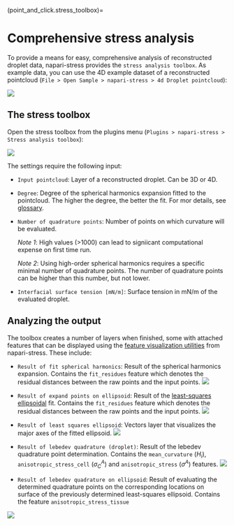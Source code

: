 (point_and_click.stress_toolbox)=
# Comprehensive stress analysis

To provide a means for easy, comprehensive analysis of reconstructed droplet data, napari-stress provides the `stress analysis toolbox`. As example data, you can use the 4D example dataset of a reconstructed pointcloud (`File > Open Sample > napari-stress > 4d Droplet pointcloud`):

![](./imgs/demo_stress_toolbox1.png)

## The stress toolbox

Open the stress toolbox from the plugins menu (`Plugins > napari-stress > Stress analysis toolbox`):

![](./imgs/demo_stress_toolbox2.png)

The settings require the following input:

* `Input pointcloud`: Layer of a reconstructed droplet. Can be 3D or 4D.
* `Degree`: Degree of the spherical harmonics expansion fitted to the pointcloud. The higher the degree, the better the fit. For mor details, see [glossary](spherical_harmonics:mathematical_basics:degree).
* `Number of quadrature points`: Number of points on which curvature will be evaluated. 

    *Note 1*: High values (>1000) can lead to signiicant computational expense on first time run.
    
    *Note 2*: Using high-order spherical harmonics requires a specific minimal number of quadrature points. The number of quadrature points can be higher than this number, but not lower.
    
* `Interfacial surface tension [mN/m]`: Surface tension in mN/m of the evaluated droplet.


## Analyzing the output

The toolbox creates a number of layers when finished, some with attached features that can be displayed using the [feature visualization utilities](point_and_click.visualize_features) from napari-stress. These include:

* `Result of fit spherical harmonics`: Result of the spherical harmonics expansion. Contains the `fit_residues` feature which denotes the residual distances between the raw points and the input points.
![](./imgs/demo_stress_toolbox7.png)

* `Result of expand points on ellipsoid`: Result of the [least-squares ellipsoidal](point_and_click.fit_ellipsoid.least_squares) fit. Contains the `fit_residues` feature which denotes the residual distances between the raw points and the input points.
![](./imgs/demo_stress_toolbox6.png)

* `Result of least squares ellipsoid`: Vectors layer that visualizes the major axes of the fitted ellipsoid.
![](./imgs/demo_stress_toolbox5.png)

* `Result of lebedev quadrature (droplet)`: Result of the lebedev quadrature point determination. Contains the `mean_curvature` ($H_i$), `anisotropic_stress_cell` ($\sigma^A_C$) and `anisotropic_stress` ($\sigma^A$) features.
![](./imgs/demo_stress_toolbox4.png)

* `Result of lebedev quadrature on ellipsoid`: Result of evaluating the determined quadrature points on the corresponding locations on surface of the previously determined least-squares ellipsoid. Contains the feature `anisotropic_stress_tissue`

![](./imgs/demo_stress_toolbox3.png)
